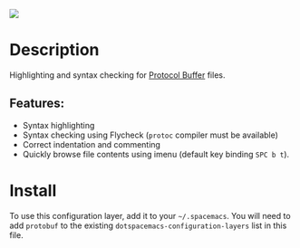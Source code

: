 ![](img/protobuf.png)

# Description

Highlighting and syntax checking for [Protocol
Buffer](https://developers.google.com/protocol-buffers/) files.

## Features:

-   Syntax highlighting
-   Syntax checking using Flycheck (`protoc` compiler must be available)
-   Correct indentation and commenting
-   Quickly browse file contents using imenu (default key binding
    `SPC b t`).

# Install

To use this configuration layer, add it to your `~/.spacemacs`. You will
need to add `protobuf` to the existing
`dotspacemacs-configuration-layers` list in this file.
